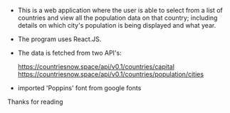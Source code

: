 - This is a web application where the user is able to select from a list of countries and view all the population data on that country; including details on which city's population is being displayed and what year. 
- The program uses React.JS.
- The data is fetched from two API's:

  https://countriesnow.space/api/v0.1/countries/capital
  https://countriesnow.space/api/v0.1/countries/population/cities
- imported 'Poppins' font from google fonts
 
Thanks for reading
